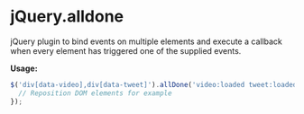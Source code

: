 jQuery.alldone
==============

jQuery plugin to bind events on multiple elements and execute a callback when every element has triggered one of the supplied events.


**Usage:**

```javascript
$('div[data-video],div[data-tweet]').allDone('video:loaded tweet:loaded', function(){
  // Reposition DOM elements for example
});
```
